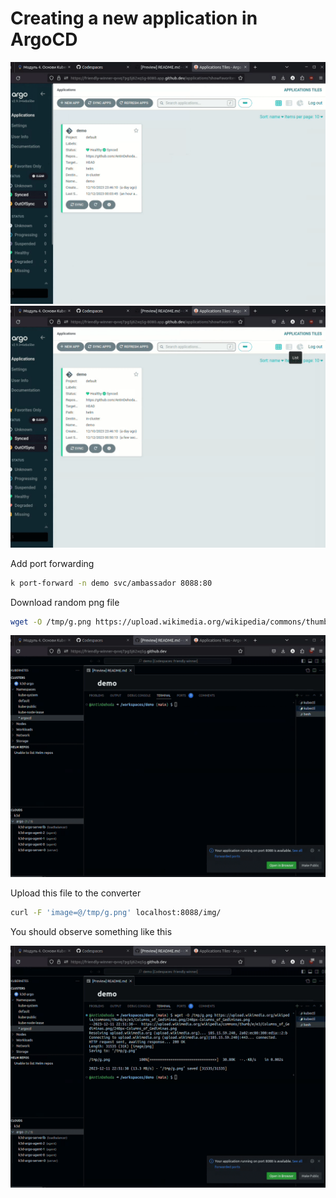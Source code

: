 # Creating a new application in ArgoCD

![ArgoCD!](/doc/images/argo-01.gif)
![ArgoCD!](/doc/images/argo-02.gif)

Add port forwarding
```bash
k port-forward -n demo svc/ambassador 8088:80
```
Download random png file
```bash
wget -O /tmp/g.png https://upload.wikimedia.org/wikipedia/commons/thumb/e/e3/Columns_of_Gediminas.png/240px-Columns_of_Gediminas.png
```
![ArgoCD!](/doc/images/am-01.gif)

Upload this file to the converter
```bash
curl -F 'image=@/tmp/g.png' localhost:8088/img/
```

You should observe something like this

![ArgoCD!](/doc/images/am-02.gif)
